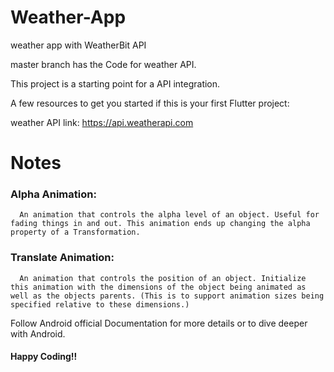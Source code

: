 # Weather-App
weather app with WeatherBit API

master branch has the Code for weather API.

This project is a starting point for a API integration.

A few resources to get you started if this is your first Flutter project:

weather API link: https://api.weatherapi.com

# Notes
### Alpha Animation:
      An animation that controls the alpha level of an object. Useful for fading things in and out. This animation ends up changing the alpha property of a Transformation.

### Translate Animation:
      An animation that controls the position of an object. Initialize this animation with the dimensions of the object being animated as well as the objects parents. (This is to support animation sizes being specified relative to these dimensions.)
  
Follow Android official Documentation for more details or to dive deeper with Android.

#### Happy Coding!!
